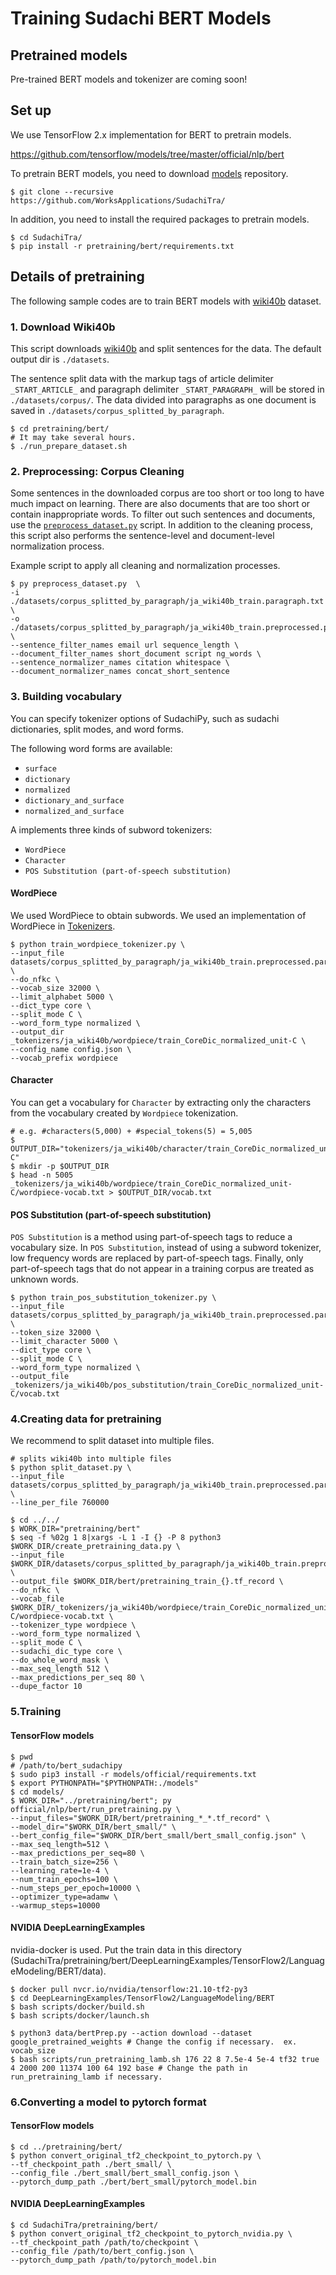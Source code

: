 # Training Sudachi BERT Models

## Pretrained models

Pre-trained BERT models and tokenizer are coming soon!


## Set up

We use TensorFlow 2.x implementation for BERT to pretrain models.

https://github.com/tensorflow/models/tree/master/official/nlp/bert

To pretrain BERT models, you need to download [models](https://github.com/tensorflow/models) repository.

```shell script
$ git clone --recursive https://github.com/WorksApplications/SudachiTra/
```

In addition, you need to install the required packages to pretrain models.

```shell script
$ cd SudachiTra/
$ pip install -r pretraining/bert/requirements.txt
```

## Details of pretraining

The following sample codes are to train BERT models with [wiki40b](https://www.tensorflow.org/datasets/catalog/wiki40b) dataset.

### 1. Download Wiki40b

This script downloads [wiki40b](https://www.tensorflow.org/datasets/catalog/wiki40b) and split sentences for the data.
The default output dir is `./datasets`.

The sentence split data with the markup tags of article delimiter `_START_ARTICLE_` and paragraph delimiter `_START_PARAGRAPH_` will be stored in `./datasets/corpus/`.
The data divided into paragraphs as one document is saved in `./datasets/corpus_splitted_by_paragraph`.


```shell script
$ cd pretraining/bert/
# It may take several hours.
$ ./run_prepare_dataset.sh
```

### 2. Preprocessing: Corpus Cleaning

Some sentences in the downloaded corpus are too short or too long to have much impact on learning.
There are also documents that are too short or contain inappropriate words.
To filter out such sentences and documents, use the [`preprocess_dataset.py`](preprocess_dataset.py) script.
In addition to the cleaning process, this script also performs the sentence-level and document-level normalization process.

Example script to apply all cleaning and normalization processes.

```shell
$ py preprocess_dataset.py  \
-i ./datasets/corpus_splitted_by_paragraph/ja_wiki40b_train.paragraph.txt \
-o ./datasets/corpus_splitted_by_paragraph/ja_wiki40b_train.preprocessed.paragraph.txt \
--sentence_filter_names email url sequence_length \
--document_filter_names short_document script ng_words \
--sentence_normalizer_names citation whitespace \
--document_normalizer_names concat_short_sentence
```


### 3. Building vocabulary

You can specify tokenizer options of SudachiPy, such as sudachi dictionaries, split modes, and word forms.

The following word forms are available:

* `surface`
* `dictionary`
* `normalized`
* `dictionary_and_surface`
* `normalized_and_surface`

A implements three kinds of subword tokenizers:

* `WordPiece`
* `Character`
* `POS Substitution (part-of-speech substitution)`

#### WordPiece

We used WordPiece to obtain subwords.
We used an implementation of WordPiece in [Tokenizers](https://github.com/huggingface/tokenizers).

```shell script
$ python train_wordpiece_tokenizer.py \
--input_file datasets/corpus_splitted_by_paragraph/ja_wiki40b_train.preprocessed.paragraph.txt \
--do_nfkc \
--vocab_size 32000 \
--limit_alphabet 5000 \
--dict_type core \
--split_mode C \
--word_form_type normalized \
--output_dir _tokenizers/ja_wiki40b/wordpiece/train_CoreDic_normalized_unit-C \
--config_name config.json \
--vocab_prefix wordpiece
```

#### Character

You can get a vocabulary for `Character` by extracting only the characters from the vocabulary created by `Wordpiece` tokenization.

```shell script
# e.g. #characters(5,000) + #special_tokens(5) = 5,005
$ OUTPUT_DIR="tokenizers/ja_wiki40b/character/train_CoreDic_normalized_unit-C"
$ mkdir -p $OUTPUT_DIR
$ head -n 5005 _tokenizers/ja_wiki40b/wordpiece/train_CoreDic_normalized_unit-C/wordpiece-vocab.txt > $OUTPUT_DIR/vocab.txt
```

#### POS Substitution (part-of-speech substitution)

`POS Substitution` is a method using part-of-speech tags to reduce a vocabulary size.
In `POS Substitution`, instead of using a subword tokenizer, low frequency words are replaced by part-of-speech tags.
Finally, only part-of-speech tags that do not appear in a training corpus are treated as unknown words.


```shell script
$ python train_pos_substitution_tokenizer.py \
--input_file datasets/corpus_splitted_by_paragraph/ja_wiki40b_train.preprocessed.paragraph.txt \
--token_size 32000 \
--limit_character 5000 \
--dict_type core \
--split_mode C \
--word_form_type normalized \
--output_file _tokenizers/ja_wiki40b/pos_substitution/train_CoreDic_normalized_unit-C/vocab.txt 
```

### 4.Creating data for pretraining

We recommend to split dataset into multiple files.

```shell script
# splits wiki40b into multiple files
$ python split_dataset.py \
--input_file datasets/corpus_splitted_by_paragraph/ja_wiki40b_train.preprocessed.paragraph.txt \
--line_per_file 760000
```

```shell script
$ cd ../../
$ WORK_DIR="pretraining/bert"
$ seq -f %02g 1 8|xargs -L 1 -I {} -P 8 python3 $WORK_DIR/create_pretraining_data.py \
--input_file $WORK_DIR/datasets/corpus_splitted_by_paragraph/ja_wiki40b_train.preprocessed.paragraph{}.txt \
--output_file $WORK_DIR/bert/pretraining_train_{}.tf_record \
--do_nfkc \
--vocab_file $WORK_DIR/_tokenizers/ja_wiki40b/wordpiece/train_CoreDic_normalized_unit-C/wordpiece-vocab.txt \
--tokenizer_type wordpiece \
--word_form_type normalized \
--split_mode C \
--sudachi_dic_type core \
--do_whole_word_mask \
--max_seq_length 512 \
--max_predictions_per_seq 80 \
--dupe_factor 10
```

### 5.Training

#### TensorFlow models

```shell script
$ pwd
# /path/to/bert_sudachipy
$ sudo pip3 install -r models/official/requirements.txt
$ export PYTHONPATH="$PYTHONPATH:./models"
$ cd models/
$ WORK_DIR="../pretraining/bert"; py official/nlp/bert/run_pretraining.py \
--input_files="$WORK_DIR/bert/pretraining_*_*.tf_record" \
--model_dir="$WORK_DIR/bert_small/" \
--bert_config_file="$WORK_DIR/bert_small/bert_small_config.json" \
--max_seq_length=512 \
--max_predictions_per_seq=80 \
--train_batch_size=256 \
--learning_rate=1e-4 \
--num_train_epochs=100 \
--num_steps_per_epoch=10000 \
--optimizer_type=adamw \
--warmup_steps=10000
```

#### NVIDIA DeepLearningExamples

nvidia-docker is used.
Put the train data in this directory (SudachiTra/pretraining/bert/DeepLearningExamples/TensorFlow2/LanguageModeling/BERT/data).

```shell script
$ docker pull nvcr.io/nvidia/tensorflow:21.10-tf2-py3
$ cd DeepLearningExamples/TensorFlow2/LanguageModeling/BERT
$ bash scripts/docker/build.sh
$ bash scripts/docker/launch.sh

$ python3 data/bertPrep.py --action download --dataset google_pretrained_weights # Change the config if necessary.  ex. vocab_size
$ bash scripts/run_pretraining_lamb.sh 176 22 8 7.5e-4 5e-4 tf32 true 4 2000 200 11374 100 64 192 base # Change the path in run_pretraining_lamb if necessary.
```

### 6.Converting a model to pytorch format

#### TensorFlow models

```shell script
$ cd ../pretraining/bert/
$ python convert_original_tf2_checkpoint_to_pytorch.py \
--tf_checkpoint_path ./bert_small/ \
--config_file ./bert_small/bert_small_config.json \
--pytorch_dump_path ./bert/bert_small/pytorch_model.bin
```

#### NVIDIA DeepLearningExamples

```shell script
$ cd SudachiTra/pretraining/bert/
$ python convert_original_tf2_checkpoint_to_pytorch_nvidia.py \
--tf_checkpoint_path /path/to/checkpoint \
--config_file /path/to/bert_config.json \
--pytorch_dump_path /path/to/pytorch_model.bin
```